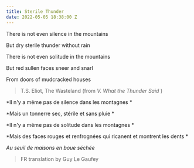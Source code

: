 ```yaml
---
title: Sterile Thunder
date: 2022-05-05 18:38:00 Z
---
```


There is not even silence in the mountains  

But dry sterile thunder without rain  

There is not even solitude in the mountains  

But red sullen faces sneer and snarl  

From doors of mudcracked houses

> T.S. Eliot, The Wasteland (from *V. What the Thunder Said* )

*Il n'y a même pas de silence dans les montagnes  *

*Mais un tonnerre sec, stérile et sans pluie  *

*Il n'y a même pas de solitude dans les montagnes  *

*Mais des faces rouges et renfrognées qui ricanent et montrent les dents  *

*Au seuil de maisons en boue séchée*

> FR translation by Guy Le Gaufey